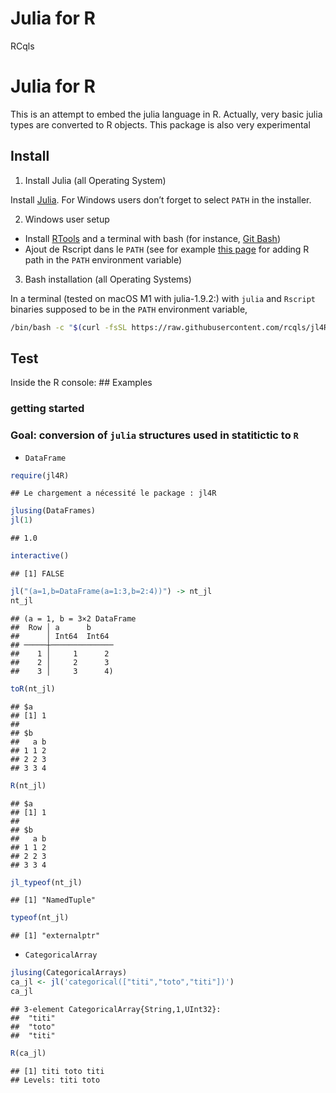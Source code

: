 Julia for R
================
RCqls

<!-- Rscript -e "rmarkdown::render('README.Rmd')" -->

# Julia for R

This is an attempt to embed the julia language in R. Actually, very
basic julia types are converted to R objects. This package is also very
experimental

## Install

1.  Install Julia (all Operating System)

Install [Julia](https://julialang.org/downloads/). For Windows users
don’t forget to select `PATH` in the installer.

2.  Windows user setup

- Install [RTools](https://cran.r-project.org/bin/windows/Rtools/) and a
  terminal with bash (for instance, [Git
  Bash](https://gitforwindows.org/))
- Ajout de Rscript dans le `PATH` (see for example [this
  page](https://www.hanss.info/sebastian/post/rtools-path/) for adding R
  path in the `PATH` environment variable)

3.  Bash installation (all Operating Systems)

In a terminal (tested on macOS M1 with julia-1.9.2:) with `julia` and
`Rscript` binaries supposed to be in the `PATH` environment variable,

``` bash
/bin/bash -c "$(curl -fsSL https://raw.githubusercontent.com/rcqls/jl4R/HEAD/inst/install.sh)"
```

## Test

Inside the R console: \## Examples

### getting started

### Goal: conversion of `julia` structures used in statitictic to `R`

- `DataFrame`

``` r
require(jl4R)
```

    ## Le chargement a nécessité le package : jl4R

``` r
jlusing(DataFrames)
jl(1)
```

    ## 1.0

``` r
interactive()
```

    ## [1] FALSE

``` r
jl("(a=1,b=DataFrame(a=1:3,b=2:4))") -> nt_jl
nt_jl
```

    ## (a = 1, b = 3×2 DataFrame
    ##  Row │ a      b
    ##      │ Int64  Int64
    ## ─────┼──────────────
    ##    1 │     1      2
    ##    2 │     2      3
    ##    3 │     3      4)

``` r
toR(nt_jl)
```

    ## $a
    ## [1] 1
    ## 
    ## $b
    ##   a b
    ## 1 1 2
    ## 2 2 3
    ## 3 3 4

``` r
R(nt_jl)
```

    ## $a
    ## [1] 1
    ## 
    ## $b
    ##   a b
    ## 1 1 2
    ## 2 2 3
    ## 3 3 4

``` r
jl_typeof(nt_jl)
```

    ## [1] "NamedTuple"

``` r
typeof(nt_jl)
```

    ## [1] "externalptr"

- `CategoricalArray`

``` r
jlusing(CategoricalArrays)
ca_jl <- jl('categorical(["titi","toto","titi"])')
ca_jl
```

    ## 3-element CategoricalArray{String,1,UInt32}:
    ##  "titi"
    ##  "toto"
    ##  "titi"

``` r
R(ca_jl)
```

    ## [1] titi toto titi
    ## Levels: titi toto
